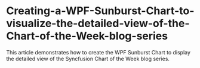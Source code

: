 # Creating-a-WPF-Sunburst-Chart-to-visualize-the-detailed-view-of-the-Chart-of-the-Week-blog-series
This article demonstrates how to create the WPF Sunburst Chart to display the detailed view of the Syncfusion Chart of the Week blog series.
